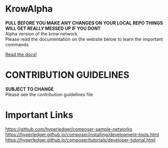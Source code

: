 # KrowAlpha
**PULL BEFORE YOU MAKE ANY CHANGES ON YOUR LOCAL REPO THINGS WILL GET REALLY MESSED UP IF YOU DONT**<br />
Alpha version of the krow network<br />
Please read the documentation on the website below to learn the important commands<br />

[Read the docs!](https://krownetwork.github.io/KrowAlpha/) 

# CONTRIBUTION GUIDELINES
**SUBJECT TO CHANGE**<br />
Please see the contribution guidelines file
# Important Links
https://github.com/hyperledger/composer-sample-networks<br />
https://hyperledger.github.io/composer/installing/development-tools.html
https://hyperledger.github.io/composer/tutorials/developer-tutorial.html
